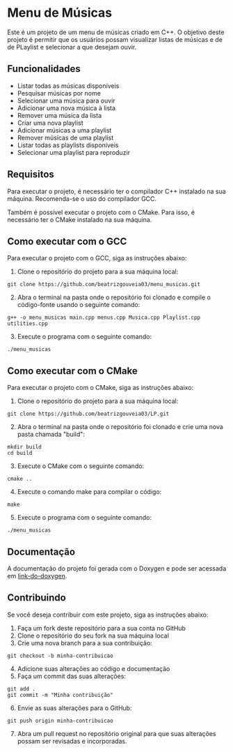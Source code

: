 # Menu de Músicas

Este é um projeto de um menu de músicas criado em C++. O objetivo deste projeto é permitir que os usuários possam visualizar listas de músicas e de de PLaylist e selecionar a que desejam ouvir.

## Funcionalidades

- Listar todas as músicas disponíveis
- Pesquisar músicas por nome
- Selecionar uma música para ouvir
- Adicionar uma nova música à lista
- Remover uma música da lista
- Criar uma nova playlist
- Adicionar músicas a uma playlist
- Remover músicas de uma playlist
- Listar todas as playlists disponíveis
- Selecionar uma playlist para reproduzir

## Requisitos

Para executar o projeto, é necessário ter o compilador C++ instalado na sua máquina. Recomenda-se o uso do compilador GCC.

Também é possível executar o projeto com o CMake. Para isso, é necessário ter o CMake instalado na sua máquina.

## Como executar com o GCC

Para executar o projeto com o GCC, siga as instruções abaixo:

1. Clone o repositório do projeto para a sua máquina local:

```
git clone https://github.com/beatrizgouveia03/menu_musicas.git
```

2. Abra o terminal na pasta onde o repositório foi clonado e compile o código-fonte usando o seguinte comando:

```
g++ -o menu_musicas main.cpp menus.cpp Musica.cpp Playlist.cpp utilities.cpp
```

3. Execute o programa com o seguinte comando:

```
./menu_musicas
```

## Como executar com o CMake

Para executar o projeto com o CMake, siga as instruções abaixo:

1. Clone o repositório do projeto para a sua máquina local:

```
git clone https://github.com/beatrizgouveia03/LP.git
```

2. Abra o terminal na pasta onde o repositório foi clonado e crie uma nova pasta chamada "build":

```
mkdir build
cd build
```

3. Execute o CMake com o seguinte comando:

```
cmake ..
```

4. Execute o comando make para compilar o código:

```
make
```

5. Execute o programa com o seguinte comando:

```
./menu_musicas
```

## Documentação

A documentação do projeto foi gerada com o Doxygen e pode ser acessada em [link-do-doxygen](https://exemplo.com).

## Contribuindo

Se você deseja contribuir com este projeto, siga as instruções abaixo:

1. Faça um fork deste repositório para a sua conta no GitHub
2. Clone o repositório do seu fork na sua máquina local
3. Crie uma nova branch para a sua contribuição:

```
git checkout -b minha-contribuicao
```

4. Adicione suas alterações ao código e documentação
5. Faça um commit das suas alterações:
```
git add .
git commit -m "Minha contribuição"
```

6. Envie as suas alterações para o GitHub:
```
git push origin minha-contribuicao
```

7. Abra um pull request no repositório original para que suas alterações possam ser revisadas e incorporadas.